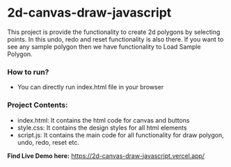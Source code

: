 # 2d-canvas-draw-javascript
This project is provide the functionality to create 2d polygons by selecting points. In this undo, redo and reset functionality is also there.
If you want to see any sample polygon then we have functionality to Load Sample Polygon.

### How to run?
- You can directly run index.html file in your browser

### Project Contents:
- index.html: It contains the html code for canvas and buttons
- style.css: It contains the design styles for all html elements
- script.js: It contains the main code for all functionality for draw polygon, undo, redo, reset etc.


**Find Live Demo here:** https://2d-canvas-draw-javascript.vercel.app/

